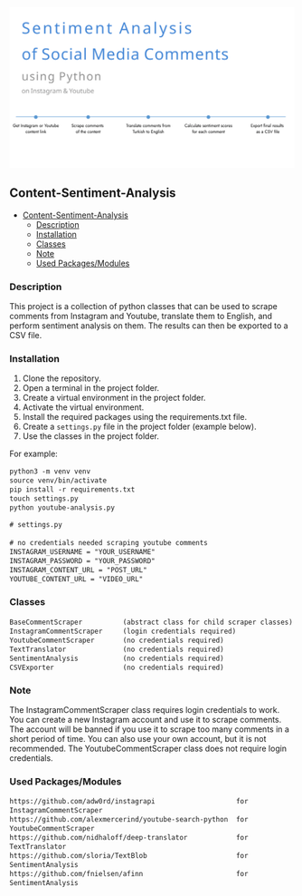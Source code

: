 
![alt text](https://github.com/ibrahimceyisakar/Content-Sentiment-Analysis/blob/main/SentimentAnalysis-1.png?raw=true)

<!-- /code_chunk_output -->


## Content-Sentiment-Analysis
<!-- code_chunk_output -->

- [Content-Sentiment-Analysis](#content-sentiment-analysis)
  - [Description](#description)
  - [Installation](#installation)
  - [Classes](#classes)
  - [Note](#note)
  - [Used Packages/Modules](#used-packagesmodules)
### Description

This project is a collection of python classes that can be used to scrape comments from Instagram and Youtube, translate them to English, and perform sentiment analysis on them. The results can then be exported to a CSV file.
    
### Installation
  1. Clone the repository.
  2. Open a terminal in the project folder.
  3. Create a virtual environment in the project folder.
  4. Activate the virtual environment.
  5. Install the required packages using the requirements.txt file.
  6. Create a ```settings.py``` file in the project folder (example below).
  7. Use the classes in the project folder.


For example:
```
python3 -m venv venv
source venv/bin/activate
pip install -r requirements.txt
touch settings.py
python youtube-analysis.py
```

```
# settings.py

# no credentials needed scraping youtube comments 
INSTAGRAM_USERNAME = "YOUR_USERNAME"
INSTAGRAM_PASSWORD = "YOUR_PASSWORD"
INSTAGRAM_CONTENT_URL = "POST_URL"
YOUTUBE_CONTENT_URL = "VIDEO_URL"
```

### Classes
    BaseCommentScraper          (abstract class for child scraper classes)      
    InstagramCommentScraper     (login credentials required)
    YoutubeCommentScraper       (no credentials required)
    TextTranslator              (no credentials required)    
    SentimentAnalysis           (no credentials required)
    CSVExporter                 (no credentials required)
    
### Note
The InstagramCommentScraper class requires login credentials to work. You can create a new Instagram account and use it to scrape comments. The account will be banned if you use it to scrape too many comments in a short period of time. You can also use your own account, but it is not recommended. The YoutubeCommentScraper class does not require login credentials.


### Used Packages/Modules
    https://github.com/adw0rd/instagrapi                    for InstagramCommentScraper 
    https://github.com/alexmercerind/youtube-search-python  for YoutubeCommentScraper   
    https://github.com/nidhaloff/deep-translator            for TextTranslator              
    https://github.com/sloria/TextBlob                      for SentimentAnalysis       
    https://github.com/fnielsen/afinn                       for SentimentAnalysis       


